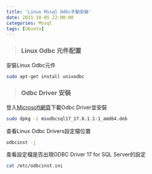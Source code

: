 ```yaml
---
title: 'Linux Mssql Odbc手動安裝'
date: 2021-10-05 22:00:00
categories: Mssql
tags: [Ubuntu]
---
```

>### Linux Odbc 元件配置

安裝Linux Odbc元件
```bash
sudo apt-get install unixodbc
```

>### Odbc Driver 安裝

登入[Microsoft網頁](https://docs.microsoft.com/en-us/sql/connect/odbc/download-odbc-driver-for-sql-server?view=sql-server-ver15)下載Odbc Driver並安裝
```bash
sudo dpkg -i msodbcsql17_17.8.1.1-1_amd64.deb
```
查看Linux Odbc Drivers設定檔位置
```bash
odbcinst -j
```
查看設定檔是否出現ODBC Driver 17 for SQL Server的設定
```bash
cat /etc/odbcinst.ini
```
